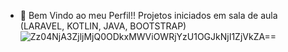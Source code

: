 - 💬  Bem Vindo ao meu Perfil!!  Projetos iniciados em sala de aula (LARAVEL, KOTLIN, JAVA, BOOTSTRAP)
![Zz04NjA3ZjljMjQ0ODkxMWViOWRjYzU1OGJkNjI1ZjVkZA==](https://github.com/marcela2006/marcela2006/assets/107922176/ee7ea828-c43f-464f-a78c-30bb6b30799a)



<!--
**marcela2006/marcela2006** is a ✨ _special_ ✨ repository because its `README.md` (this file) appears on your GitHub profile.

Here are some ideas to get you started:

- 🔭 I’m currently working on ...
- 🌱 I’m currently learning ...
- 👯 I’m looking to collaborate on ...
- 🤔 I’m looking for help with ...
- 💬 Ask me about ...
- 💬 Ask me about ...
- 📫 How to reach me: ...
- 😄 Pronouns: ...
- ⚡ Fun fact: ...
-->
